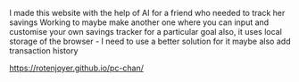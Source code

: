 I made this website with the help of AI for a friend who needed to track her savings
Working to maybe make another one where you can input and customise your own savings tracker for a particular goal
also, it uses local storage of the browser - I need to use a better solution for it
maybe also add transaction history

https://rotenjoyer.github.io/pc-chan/

